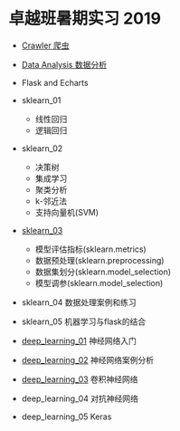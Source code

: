 # 卓越班暑期实习 2019

- [Crawler 爬虫](./crawler/README.md)

- [Data Analysis 数据分析](./data_analysis/README.md)

- Flask and Echarts

- sklearn_01

    - 线性回归
    - 逻辑回归

- sklearn_02

    - 决策树
    - 集成学习
    - 聚类分析
    - k-邻近法
    - 支持向量机(SVM)

- [sklearn_03](./sklearn_03/README.md)

    - 模型评估指标(sklearn.metrics)
    - 数据预处理(sklearn.preprocessing)
    - 数据集划分(sklearn.model_selection)
    - 模型调参(sklearn.model_selection)

- sklearn_04 数据处理案例和练习

- sklearn_05 机器学习与flask的结合

- [deep_learning_01](deep_learning_01/README.md) 神经网络入门

- [deep_learning_02](deep_learning_02/README.md) 神经网络案例分析

- [deep_learning_03](deep_learning_03/README.md) 卷积神经网络

- deep_learning_04 对抗神经网络

- deep_learning_05 Keras
